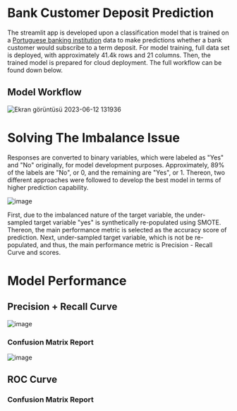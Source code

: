# Bank Customer Deposit Prediction
 The streamlit app is developed upon a classification model that is trained on a [Portuguese banking institution](https://archive.ics.uci.edu/dataset/222/bank+marketing) data to make predictions whether a bank customer would subscribe to a term deposit. For model training, full data set is deployed, with approximately 41.4k rows and 21 columns. Then, the trained model is prepared for cloud deployment. The full workflow can be found down below.

## Model Workflow
![Ekran görüntüsü 2023-06-12 131936](https://github.com/dfavenfre/customer_deposit_classifier/assets/118773869/1dbbd37d-72be-4066-b691-ee9316285c77)

# Solving The Imbalance Issue
 Responses are converted to binary variables, which were labeled as "Yes" and "No" originally, for model development purposes. Approximately, 89% of the labels are "No", or 0, and the remaining are "Yes", or 1. Thereon, two different approaches were followed to develop the best model in terms of higher prediction capability.
 
![image](https://github.com/dfavenfre/customer_deposit_classifier/assets/118773869/a115ce1f-9c88-47ce-a3de-9f862117adb6)

 First, due to the imbalanced nature of the target variable, the under-sampled target variable "yes" is synthetically re-populated using SMOTE. Thereon, the main performance metric is selected as the accuracy score of prediction. Next, under-sampled target variable, which is not be re-populated, and thus, the main performance metric is Precision - Recall Curve and scores.

# Model Performance
## Precision + Recall Curve 
![image](https://github.com/dfavenfre/customer_deposit_classifier/assets/118773869/be849e16-3ce4-478b-a9bb-044479b4eb5d)
### Confusion Matrix Report
![image](https://github.com/dfavenfre/customer_deposit_classifier/assets/118773869/14a97359-6bcc-4d61-b615-7af28515c515)
## ROC Curve

### Confusion Matrix Report


